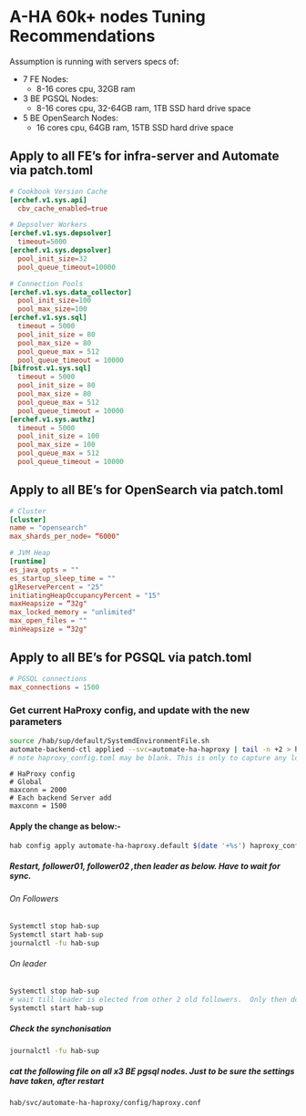 # A-HA  60k+ nodes Tuning Recommendations

Assumption is running with servers specs of:

- 7 FE Nodes:
  - 8-16 cores cpu, 32GB ram
- 3 BE PGSQL Nodes:
  - 8-16 cores cpu, 32-64GB ram, 1TB SSD hard drive space
- 5 BE OpenSearch Nodes:
  - 16 cores cpu, 64GB ram, 15TB SSD hard drive space

## Apply to all FE’s for infra-server and Automate via patch.toml

```toml
# Cookbook Version Cache
[erchef.v1.sys.api]
  cbv_cache_enabled=true

# Depsolver Workers
[erchef.v1.sys.depsolver]
  timeout=5000
[erchef.v1.sys.depsolver]
  pool_init_size=32
  pool_queue_timeout=10000

# Connection Pools
[erchef.v1.sys.data_collector]
  pool_init_size=100
  pool_max_size=100
[erchef.v1.sys.sql]
  timeout = 5000
  pool_init_size = 80
  pool_max_size = 80
  pool_queue_max = 512
  pool_queue_timeout = 10000
[bifrost.v1.sys.sql]
  timeout = 5000
  pool_init_size = 80
  pool_max_size = 80
  pool_queue_max = 512
  pool_queue_timeout = 10000
[erchef.v1.sys.authz]
  timeout = 5000
  pool_init_size = 100
  pool_max_size = 100
  pool_queue_max = 512
  pool_queue_timeout = 10000
```

## Apply to all BE’s for OpenSearch via patch.toml

```toml
# Cluster
[cluster]
name = "opensearch"
max_shards_per_node= “6000"

# JVM Heap
[runtime]
es_java_opts = ""
es_startup_sleep_time = ""
g1ReservePercent = "25"
initiatingHeapOccupancyPercent = "15"
maxHeapsize = “32g"
max_locked_memory = "unlimited"
max_open_files = ""
minHeapsize = “32g"

```

## Apply to all BE’s for PGSQL via patch.toml

```toml
# PGSQL connections
max_connections = 1500
```

### Get current HaProxy config, and update with the new parameters

```bash
source /hab/sup/default/SystemdEnvironmentFile.sh
automate-backend-ctl applied --svc=automate-ha-haproxy | tail -n +2 > haproxy_config.toml
# note haproxy_config.toml may be blank. This is only to capture any local customisations that might have occurred
```

```haproxy.config
# HaProxy config
# Global
maxconn = 2000
# Each backend Server add
maxconn = 1500
```

#### Apply the change as below:-

```bash
hab config apply automate-ha-haproxy.default $(date '+%s') haproxy_config.toml
```
##### Restart, follower01, follower02 ,then leader as below.  Have to wait for sync. 

###### On Followers
```bash
Systemctl stop hab-sup 
Systemctl start hab-sup 
journalctl -fu hab-sup
```

###### On leader

```bash
Systemctl stop hab-sup
# wait till leader is elected from other 2 old followers.  Only then do the start 
Systemctl start hab-sup
```
 
##### Check the synchonisation

```bash
journalctl -fu hab-sup
```

##### cat the following file on all x3 BE pgsql nodes.  Just to be sure the settings have taken, after restart

```bash
hab/svc/automate-ha-haproxy/config/haproxy.conf
```

